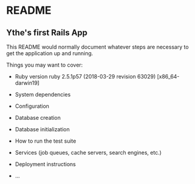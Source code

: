 # README

## Ythe's first Rails App

This README would normally document whatever steps are necessary to get the
application up and running.

Things you may want to cover:

* Ruby version
ruby 2.5.1p57 (2018-03-29 revision 63029) [x86_64-darwin19]

* System dependencies

* Configuration

* Database creation

* Database initialization

* How to run the test suite

* Services (job queues, cache servers, search engines, etc.)

* Deployment instructions

* ...
